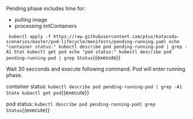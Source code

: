 Pending phase includes time for:

- pulling image
- processing initContainers

`
kubectl apply -f https://raw.githubusercontent.com/ptux/katacoda-scenarios/master/pod-lifecycle/manifests/pending-running.yaml
echo "container status:"
kubectl describe pod pending-running-pod | grep -A1 Stat
kubectl get pod
echo "pod status:"
kubectl describe pod pending-running-pod | grep Status`{{execute}}

Wait 30 secconds and execute following command.
Pod will enter running phase.

container status:
`kubectl describe pod pending-running-pod | grep -A1 State
kubectl get pod`{{execute}}

pod status:
`kubectl describe pod pending-running-pod| grep Status`{{execute}}
